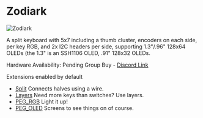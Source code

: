 # Zodiark

![Zodiark](https://camo.githubusercontent.com/b5283aea8fe39b0646a405fd358aa0c2c0f5896fc0fb80a92b5e761149759214/68747470733a2f2f692e696d6775722e636f6d2f34394f38616f776c2e6a7067)

A split keyboard with 5x7 including a thumb cluster, encoders on each side, per
key RGB, and 2x I2C headers per side, supporting 1.3"/.96" 128x64 OLEDs (the
1.3" is an SSH1106 OLED, .91" 128x32 OLEDs.

Hardware Availability: Pending Group Buy - [Discord Link](https://discord.gg/BCSbXwskVt)

Extensions enabled by default  
- [Split](/docs/split.md) Connects halves using a wire.
- [Layers](/docs/layers.md) Need more keys than switches? Use layers.
- [PEG_RGB](/docs/peg_rgb_matrix.md) Light it up!
- [PEG_OLED](/docs/peg_oled_display.md) Screens to see things on of course.
